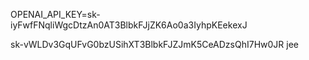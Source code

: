 OPENAI_API_KEY=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


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 jee